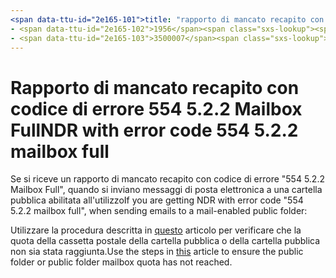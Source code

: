 ```yaml
---
<span data-ttu-id="2e165-101">title: "rapporto di mancato recapito con codice di errore" 554 5.2.2 Mailbox Full "" ms. Author: ChrisDa Author: ChrisDa Manager: dansimp ms. Date: 04/21/2020 ms. audience: ITPro ms. Topic: article ms. Service: O365-Administration ROBOTs: noindex, nofollow localization_priority: Normal ms. Custom:</span><span class="sxs-lookup"><span data-stu-id="2e165-101">title: "NDR with error code "554 5.2.2 mailbox full"" ms.author: chrisda author: chrisda manager: dansimp ms.date: 04/21/2020 ms.audience: ITPro ms.topic: article ms.service: o365-administration ROBOTS: NOINDEX, NOFOLLOW localization_priority: Normal ms.custom:</span></span> 
- <span data-ttu-id="2e165-102">1956</span><span class="sxs-lookup"><span data-stu-id="2e165-102">1956</span></span>
- <span data-ttu-id="2e165-103">3500007</span><span class="sxs-lookup"><span data-stu-id="2e165-103">3500007</span></span>
---
```


# <a name="ndr-with-error-code-554-522-mailbox-full"></a><span data-ttu-id="2e165-104">Rapporto di mancato recapito con codice di errore 554 5.2.2 Mailbox Full</span><span class="sxs-lookup"><span data-stu-id="2e165-104">NDR with error code 554 5.2.2 mailbox full</span></span>

<span data-ttu-id="2e165-105">Se si riceve un rapporto di mancato recapito con codice di errore "554 5.2.2 Mailbox Full", quando si inviano messaggi di posta elettronica a una cartella pubblica abilitata all'utilizzo</span><span class="sxs-lookup"><span data-stu-id="2e165-105">If you are getting NDR with error code "554 5.2.2 mailbox full", when sending emails to a mail-enabled public folder:</span></span>  

<span data-ttu-id="2e165-106">Utilizzare la procedura descritta in [questo](https://aka.ms/554522) articolo per verificare che la quota della cassetta postale della cartella pubblica o della cartella pubblica non sia stata raggiunta.</span><span class="sxs-lookup"><span data-stu-id="2e165-106">Use the steps in [this](https://aka.ms/554522) article to ensure the public folder or public folder mailbox quota has not reached.</span></span>
